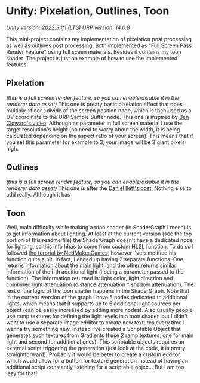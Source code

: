 # Unity: Pixelation, Outlines, Toon

*Unity version: 2022.3.1f1 (LTS)*
*URP version: 14.0.8*

This mini-project contains my implementation of pixelation post processing as well as outlines post processing. Both implemented as "Full Screen Pass Render Feature" using full sceen materials. Besides it contains my toon shader. The project is just an example of how to use the implemented features.

## Pixelation 
*(this is a full screen render feature, so you can enable/disable it in the renderer data asset)*
This one is preaty basic pixelation effect that does multiply->floor->divide of the screen position node, which is then used as a UV coordinate to the URP Sample Buffer node. This one is inspired by [Ben Cloward's video](https://www.youtube.com/watch?v=x95xhWCxBb4). Although as parameter in full screen material I use the target resolution's height (no need to worry about the width, it is being calculated depending on the aspect ratio of your screen). This means that if you set this parameter for example to 3, your image will be 3 giant pixels high.

## Outlines
*(this is a full screen render feature, so you can enable/disable it in the renderer data asset)*
This one is after the [Daniel Ilett's post](https://danielilett.com/2023-03-21-tut7-1-fullscreen-outlines/). Nothing else to add really. Although it has  

## Toon
Well, main difficulty while making a toon shader (in ShaderGraph I meen) is to get information about lighting. At least at the current version (see the top portion of this readme file) the ShaderGraph doesn't have a dedicated node for lighting, so this info hhas to come from custom HLSL function. To do so I followed [the turorial by NedMakesGames](https://nedmakesgames.medium.com/creating-custom-lighting-in-unitys-shader-graph-with-universal-render-pipeline-5ad442c27276), however I've simplified his function quite a bit. In fact, I ended up having 2 separate functions. One returns information about the main light, and the other returns similar information of the i-th additional light (i being a parameter passed to the function). The information returned is: light color, light direction and combined light attenuation (distance attenuation * shadow attenuation). The rest of the logic of the toon shader happens in the ShaderGraph. Note that in the current wersion of the graph I have 5 nodes dedicated to additional lights, which means that it supports up to 5 additional light sources per object (can be easily increased by adding more nodes). Also usually people use ramp textures for defining the light levels in a toon shader, but I didn't want to use a separate image edditor to create new textures every time I wanna try something new. Instead I've created a Scriptable Object that generates such textures from Gradients (I use 2 ramp textures, one for main light and second for additional ones). This scriptable objects requires an external script triggering the generation (just look at the code, it is pretty straightforward). Probably it would be beter to create a custom edditor which would allow for a button for texture generation instead of having an additional script constantly listening for a scriptable objec... But I am too lazy for that!
